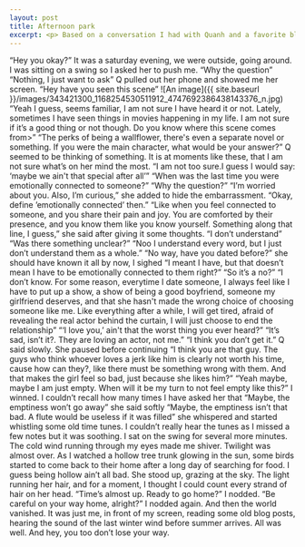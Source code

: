 ```yaml
---
layout: post
title: Afternoon park
excerpt: <p> Based on a conversation I had with Quanh and a favorite blog post of mine.</p>
---
```

“Hey you okay?”
It was a saturday evening, we were outside, going around. I was sitting on a swing so I asked her to push me.
“Why the question”
“Nothing, I just want to ask”
Q pulled out her phone and showed me her screen. “Hey have you seen this scene” 
![An image]({{ site.baseurl }}/images/343421300_1168254530511912_4747692386438143376_n.jpg)
“Yeah I guess, seems familiar, I am not sure I have heard it or not. Lately, sometimes I have seen things in movies happening in my life. I am not sure if it’s a good thing or not though. 
Do you know where this scene comes from>”
“The perks of being a wallflower, there's even a separate novel or something. If you were the main character, what would be your answer?” Q seemed to be thinking of something. It is at moments like these, that I am not sure what’s on her mind the most.
“I am not too sure.I guess I would say: ‘maybe we ain't that special after all’”
“When was the last time you were emotionally connected to someone?”
“Why the question?”
“I’m worried about you. Also, I’m curious,” she added to hide the embarrassment.
“Okay, define ’emotionally connected’ then.”
“Like when you feel connected to someone, and you share their pain and joy. You are comforted by their presence, and you know them like you know yourself. Something along that line, I guess,” she said after giving it some thoughts.
“I don’t understand”
“Was there something unclear?”
“Noo I understand every word, but I just don’t understand them as a whole.”
“No way, have you dated before?” she should have known it all by now, I sighed
“I meant I have, but that doesn’t mean I have to be emotionally connected to them right?”
“So it’s a no?”
“I don’t know. For some reason, everytime I date someone, I always feel like I have to put up a show, a show of being a good boyfriend, someone my girlfriend deserves, and that she hasn't made the wrong choice of choosing someone like me. Like everything after a while, I will get tired, afraid of revealing the real actor behind the curtain, I will just choose to end the relationship”
“‘I love you,’ ain't that the worst thing you ever heard?”
“It’s sad, isn’t it?. They are loving an actor, not me.”
“I think you don’t get it.” Q said slowly. She paused before continuing “I think you are that guy. The guys who think whoever loves a jerk like him is clearly not worth his time, cause how can they?, like there must be something wrong with them. And that makes the girl feel so bad, just because she likes him?”
“Yeah maybe, maybe I am just empty. When will it be my turn to not feel empty like this?” I winned. I couldn’t recall how many times I have asked her that
“Maybe, the emptiness won’t go away” she said softly
“Maybe, the emptiness isn’t that bad. A flute would be useless if it was filled” she whispered and started whistling some old time tunes. I couldn’t really hear the tunes as I missed a few notes but it was soothing.
I sat on the swing for several more minutes. The cold wind running through my eyes made me shiver. Twilight was almost over. As I watched a hollow tree trunk glowing in the sun, some birds started to come back to their home after a long day of searching for food. I guess being hollow ain’t all bad.
She stood up, grazing at the sky. The light running her hair, and for a moment, I thought I could count every strand of hair on her head.
“Time’s almost up. Ready to go home?”
I nodded.
“Be careful on your way home, alright?”
I nodded again.
And then the world vanished.
It was just me, in front of my screen, reading some old blog posts, hearing the sound of the last winter wind before summer arrives. All was well.
And hey, you too don’t lose your way.

